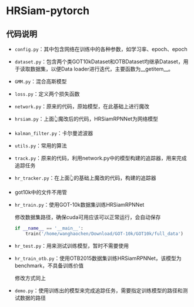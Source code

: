 # HRSiam-pytorch

## 代码说明

* `config.py`：其中包含网络在训练中的各种参数，如学习率、epoch、epoch

* `dataset.py`：包含两个类GOT10kDataset和OTBDataset均继承Dataset，用于读取数据集，以便Data loader进行迭代，主要函数为__getitem__。

* `GMM.py`：混合高斯模型

* `loss.py`：定义两个损失函数

* `network.py`：原来的代码，原始模型，在此基础上进行魔改

* `hrsiam.py`：上面👆魔改后的代码，HRSiamRPNNet为网络模型

* `kalman_filter.py`：卡尔曼滤波器

* `utils.py`：常用的算法

* `track.py`：原来的代码，利用network.py中的模型构建的追踪器，用来完成追踪任务

* `hr_tracker.py`：在上面👆的基础上魔改的代码，构建的追踪器

* got10k中的文件不用管

* `hr_train.py`：使用GOT-10k数据集训练HRSiamRPNNet

  修改数据集路径，确保cuda可用应该可以正常运行，会自动保存

  ```python
  if __name__ == '__main__':
      train('/home/wanghaochen/Download/GOT-10k/GOT10k/full_data')
  ```

* `hr_test.py`：用来测试训练模型，暂时不需要使用

* `hr_train_otb.py`：使用OTB2015数据集训练HRSiamRPNNet，该模型为benchmark，不具备训练价值

  修改方式同上

* `demo.py`：使用训练出的模型来完成追踪任务，需要指定训练模型的路径和测试数据的路径

